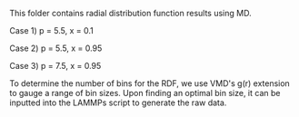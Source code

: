 This folder contains radial distribution function results using MD. 

Case 1) p = 5.5, x = 0.1

Case 2) p = 5.5, x = 0.95

Case 3) p = 7.5, x = 0.95

To determine the number of bins for the RDF, we use VMD's g(r) extension to gauge a range of bin sizes.  Upon finding an optimal bin size, it can be inputted into the LAMMPs script to generate the raw data. 
